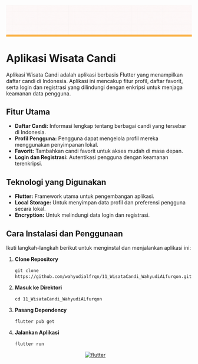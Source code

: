 ![logo](https://github.com/wahyudialfrqn/wahyudialfrqn/blob/main/bannerWisataCandi.gif)
<div>
  <h1>Aplikasi Wisata Candi</h1>
  <p>
    Aplikasi Wisata Candi adalah aplikasi berbasis Flutter yang menampilkan daftar candi di Indonesia. Aplikasi ini mencakup fitur profil, daftar favorit, serta login dan registrasi yang dilindungi dengan enkripsi untuk menjaga keamanan data pengguna.
  </p>

  <h2>Fitur Utama</h2>
  <ul>
    <li><strong>Daftar Candi:</strong> Informasi lengkap tentang berbagai candi yang tersebar di Indonesia.</li>
    <li><strong>Profil Pengguna:</strong> Pengguna dapat mengelola profil mereka menggunakan penyimpanan lokal.</li>
    <li><strong>Favorit:</strong> Tambahkan candi favorit untuk akses mudah di masa depan.</li>
    <li><strong>Login dan Registrasi:</strong> Autentikasi pengguna dengan keamanan terenkripsi.</li>
  </ul>

  <h2>Teknologi yang Digunakan</h2>
  <ul>
    <li><strong>Flutter:</strong> Framework utama untuk pengembangan aplikasi.</li>
    <li><strong>Local Storage:</strong> Untuk menyimpan data profil dan preferensi pengguna secara lokal.</li>
    <li><strong>Encryption:</strong> Untuk melindungi data login dan registrasi.</li>
  </ul>

  <h2>Cara Instalasi dan Penggunaan</h2>
  <p>Ikuti langkah-langkah berikut untuk menginstal dan menjalankan aplikasi ini:</p>
  <ol>
    <li><strong>Clone Repository</strong>
      <pre><code>git clone https://github.com/wahyudialfrqn/11_WisataCandi_WahyudiALfurqon.git</code></pre>
    </li>
    <li><strong>Masuk ke Direktori</strong>
      <pre><code>cd 11_WisataCandi_WahyudiALfurqon</code></pre>
    </li>
    <li><strong>Pasang Dependency</strong>
      <pre><code>flutter pub get</code></pre>
    </li>
    <li><strong>Jalankan Aplikasi</strong>
      <pre><code>flutter run</code></pre>
    </li>
  </ol>


  <p align="center">
    <a href="https://flutter.dev" target="_blank" rel="noreferrer">
      <img src="https://www.vectorlogo.zone/logos/flutterio/flutterio-icon.svg" alt="flutter" width="40" height="40" style="margin-right: 20px;"/>
    </a>
  </p>
</div>

